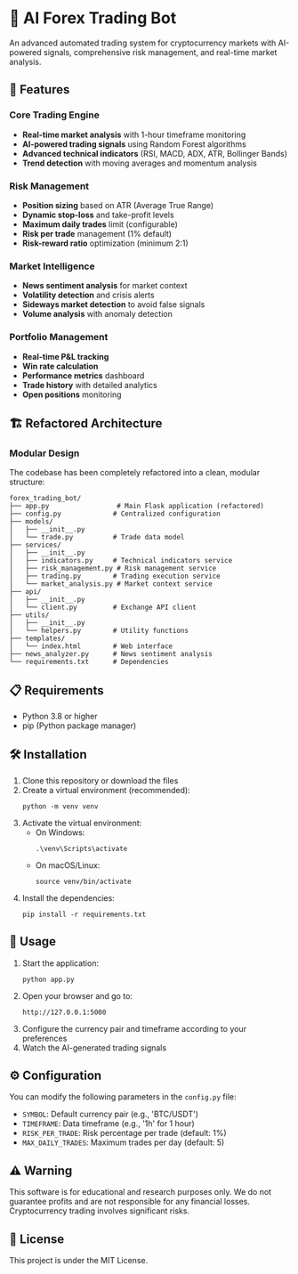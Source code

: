 # 🤖 AI Forex Trading Bot

An advanced automated trading system for cryptocurrency markets with AI-powered signals, comprehensive risk management, and real-time market analysis.

## 🚀 Features

### Core Trading Engine
- **Real-time market analysis** with 1-hour timeframe monitoring
- **AI-powered trading signals** using Random Forest algorithms
- **Advanced technical indicators** (RSI, MACD, ADX, ATR, Bollinger Bands)
- **Trend detection** with moving averages and momentum analysis

### Risk Management
- **Position sizing** based on ATR (Average True Range)
- **Dynamic stop-loss** and take-profit levels
- **Maximum daily trades** limit (configurable)
- **Risk per trade** management (1% default)
- **Risk-reward ratio** optimization (minimum 2:1)

### Market Intelligence
- **News sentiment analysis** for market context
- **Volatility detection** and crisis alerts
- **Sideways market detection** to avoid false signals
- **Volume analysis** with anomaly detection

### Portfolio Management
- **Real-time P&L tracking**
- **Win rate calculation**
- **Performance metrics** dashboard
- **Trade history** with detailed analytics
- **Open positions** monitoring

## 🏗️ Refactored Architecture

### Modular Design
The codebase has been completely refactored into a clean, modular structure:

```
forex_trading_bot/
├── app.py                 # Main Flask application (refactored)
├── config.py             # Centralized configuration
├── models/
│   ├── __init__.py
│   └── trade.py          # Trade data model
├── services/
│   ├── __init__.py
│   ├── indicators.py     # Technical indicators service
│   ├── risk_management.py # Risk management service
│   ├── trading.py        # Trading execution service
│   └── market_analysis.py # Market context service
├── api/
│   ├── __init__.py
│   └── client.py         # Exchange API client
├── utils/
│   ├── __init__.py
│   └── helpers.py        # Utility functions
├── templates/
│   └── index.html        # Web interface
├── news_analyzer.py      # News sentiment analysis
└── requirements.txt      # Dependencies
```

## 📋 Requirements

- Python 3.8 or higher
- pip (Python package manager)

## 🛠️ Installation

1. Clone this repository or download the files
2. Create a virtual environment (recommended):
   ```
   python -m venv venv
   ```
3. Activate the virtual environment:
   - On Windows:
     ```
     .\venv\Scripts\activate
     ```
   - On macOS/Linux:
     ```
     source venv/bin/activate
     ```
4. Install the dependencies:
   ```
   pip install -r requirements.txt
   ```

## 🎯 Usage

1. Start the application:
   ```
   python app.py
   ```
2. Open your browser and go to:
   ```
   http://127.0.0.1:5000
   ```
3. Configure the currency pair and timeframe according to your preferences
4. Watch the AI-generated trading signals

## ⚙️ Configuration

You can modify the following parameters in the `config.py` file:

- `SYMBOL`: Default currency pair (e.g., 'BTC/USDT')
- `TIMEFRAME`: Data timeframe (e.g., '1h' for 1 hour)
- `RISK_PER_TRADE`: Risk percentage per trade (default: 1%)
- `MAX_DAILY_TRADES`: Maximum trades per day (default: 5)

## ⚠️ Warning

This software is for educational and research purposes only. We do not guarantee profits and are not responsible for any financial losses. Cryptocurrency trading involves significant risks.

## 📄 License

This project is under the MIT License.
